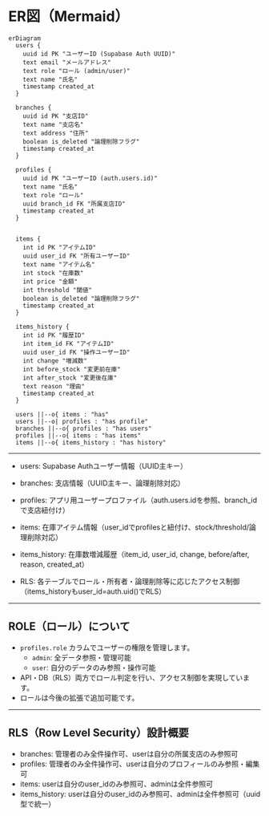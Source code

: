 

# ER図（Mermaid）

```mermaid
erDiagram
  users {
    uuid id PK "ユーザーID (Supabase Auth UUID)"
    text email "メールアドレス"
    text role "ロール (admin/user)"
    text name "氏名"
    timestamp created_at
  }

  branches {
    uuid id PK "支店ID"
    text name "支店名"
    text address "住所"
    boolean is_deleted "論理削除フラグ"
    timestamp created_at
  }

  profiles {
    uuid id PK "ユーザーID (auth.users.id)"
    text name "氏名"
    text role "ロール"
    uuid branch_id FK "所属支店ID"
    timestamp created_at
  }


  items {
    int id PK "アイテムID"
    uuid user_id FK "所有ユーザーID"
    text name "アイテム名"
    int stock "在庫数"
    int price "金額"
    int threshold "閾値"
    boolean is_deleted "論理削除フラグ"
    timestamp created_at
  }

  items_history {
    int id PK "履歴ID"
    int item_id FK "アイテムID"
    uuid user_id FK "操作ユーザーID"
    int change "増減数"
    int before_stock "変更前在庫"
    int after_stock "変更後在庫"
    text reason "理由"
    timestamp created_at
  }

  users ||--o{ items : "has"
  users ||--o| profiles : "has profile"
  branches ||--o{ profiles : "has users"
  profiles ||--o{ items : "has items"
  items ||--o{ items_history : "has history"
```

---

- users: Supabase Authユーザー情報（UUID主キー）
- branches: 支店情報（UUID主キー、論理削除対応）
- profiles: アプリ用ユーザープロファイル（auth.users.idを参照、branch_idで支店紐付け）

- items: 在庫アイテム情報（user_idでprofilesと紐付け、stock/threshold/論理削除対応）
- items_history: 在庫数増減履歴（item_id, user_id, change, before/after, reason, created_at）
- RLS: 各テーブルでロール・所有者・論理削除等に応じたアクセス制御（items_historyもuser_id=auth.uid()でRLS）

---

## ROLE（ロール）について

- `profiles.role` カラムでユーザーの権限を管理します。
  - `admin`: 全データ参照・管理可能
  - `user`: 自分のデータのみ参照・操作可能
- API・DB（RLS）両方でロール判定を行い、アクセス制御を実現しています。
- ロールは今後の拡張で追加可能です。

---


## RLS（Row Level Security）設計概要

- branches: 管理者のみ全件操作可、userは自分の所属支店のみ参照可
- profiles: 管理者のみ全件操作可、userは自分のプロフィールのみ参照・編集可
- items: userは自分のuser_idのみ参照可、adminは全件参照可
- items_history: userは自分のuser_idのみ参照可、adminは全件参照可（uuid型で統一）

